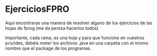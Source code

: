 # EjerciciosFPRO
Aquí encontraras una manera de resolver alguno de los ejercicios de las hojas de fprog (me da pereza hacerlos todos)

Importante, cada rama, es una hoja y para que funcione en vuestros pcs/ides, debéis meter los archivos  .java en una carpeta con el mismo nombre que el package de los programas.
